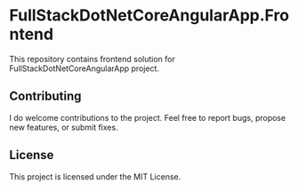# FullStackDotNetCoreAngularApp.Frontend

This repository contains frontend solution for FullStackDotNetCoreAngularApp project.

## Contributing

I do welcome contributions to the project.
Feel free to report bugs, propose new features, or submit fixes.

## License

This project is licensed under the MIT License.
